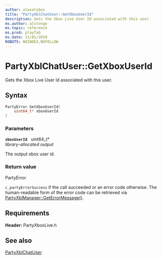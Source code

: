 ```yaml
---
author: alexatxbox
title: "PartyXblChatUser::GetXboxUserId"
description: Gets the Xbox Live User Id associated with this user.
ms.author: alstonge
ms.topic: reference
ms.prod: playfab
ms.date: 11/01/2019
ROBOTS: NOINDEX,NOFOLLOW
---
```


# PartyXblChatUser::GetXboxUserId  

Gets the Xbox Live User Id associated with this user.  

## Syntax  
  
```cpp
PartyError GetXboxUserId(  
    uint64_t* xboxUserId  
)  
```  
  
### Parameters  
  
**`xboxUserId`** &nbsp; uint64_t*  
*library-allocated output*  
  
The output xbox user id.  
  
  
### Return value  
PartyError
  
```c_partyErrorSuccess``` if the call succeeded or an error code otherwise. The human-readable form of the error code can be retrieved via [PartyXblManager::GetErrorMessage()](../../PartyXblManager/methods/partyxblmanager_geterrormessage.md).
  
  
## Requirements  
  
**Header:** PartyXboxLive.h
  
## See also  
[PartyXblChatUser](../partyxblchatuser.md)  

  
  
